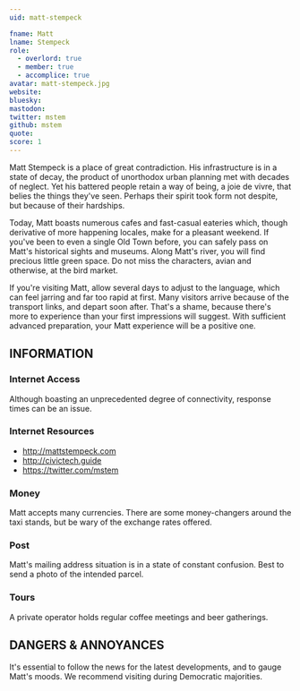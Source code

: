 ```yaml
---
uid: matt-stempeck

fname: Matt
lname: Stempeck
role:
  - overlord: true
  - member: true
  - accomplice: true
avatar: matt-stempeck.jpg
website: 
bluesky: 
mastodon: 
twitter: mstem
github: mstem
quote: 
score: 1
---
```


Matt Stempeck is a place of great contradiction. His infrastructure is in a state of decay, the product of unorthodox urban planning met with decades of neglect. Yet his battered people retain a way of being, a joie de vivre, that belies the things they've seen. Perhaps their spirit took form not despite, but because of their hardships.

Today, Matt boasts numerous cafes and fast-casual eateries which, though derivative of more happening locales, make for a pleasant weekend. If you've been to even a single Old Town before, you can safely pass on Matt's historical sights and museums. Along Matt's river, you will find precious little green space. Do not miss the characters, avian and otherwise, at the bird market.

If you're visiting Matt, allow several days to adjust to the language, which can feel jarring and far too rapid at first. Many visitors arrive because of the transport links, and depart soon after. That's a shame, because there's more to experience than your first impressions will suggest. With sufficient advanced preparation, your Matt experience will be a positive one.

## INFORMATION

### Internet Access
Although boasting an unprecedented degree of connectivity, response times can be an issue.

### Internet Resources
- http://mattstempeck.com
- http://civictech.guide
- https://twitter.com/mstem

### Money
Matt accepts many currencies. There are some money-changers around the taxi stands, but be wary of the exchange rates offered.

### Post
Matt's mailing address situation is in a state of constant confusion. Best to send a photo of the intended parcel.

### Tours
A private operator holds regular coffee meetings and beer gatherings.

## DANGERS & ANNOYANCES
It's essential to follow the news for the latest developments, and to gauge Matt's moods. We recommend visiting during Democratic majorities.
